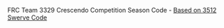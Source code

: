 FRC Team 3329 Crescendo Competition Season Code - [Based on 3512 Swerve Code](https://github.com/frc3512/SwerveBot-2022)
